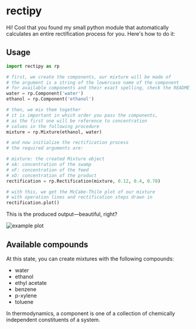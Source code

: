 # rectipy
Hi! Cool that you found my small python module that automatically calculates an entire rectification process for you. Here's how to do it:

## Usage
```py
import rectipy as rp

# first, we create the components, our mixture will be made of
# the argument is a string of the lowercase name of the component
# for available components and their exact spelling, check the README
water = rp.Component('water')
ethanol = rp.Component('ethanol')

# then, we mix them together
# it is important in which order you pass the components,
# as the first one will be reference to concentration
# values in the following procedure
mixture = rp.Mixture(ethanol, water)

# and now initialize the rectification process
# the required arguments are:

# mixture: the created Mixture object
# xA: concentration of the swamp
# xF: concentration of the feed
# xD: concentration of the product
rectification = rp.Rectification(mixture, 0.12, 0.4, 0.78)

# with this, we get the McCabe-Thile plot of our mixture
# with operation lines and rectification steps drawn in
rectification.plot()
```

This is the produced output—beautiful, right?

![example plot](/img/example_plot.png)

## Available compounds
At this state, you can create mixtures with the following compounds:

- water
- ethanol
- ethyl acetate
- benzene
- p-xylene
- toluene

In thermodynamics, a component is one of a collection of chemically independent constituents of a system.
